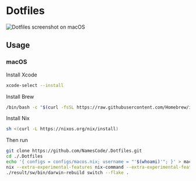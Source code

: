 # Dotfiles

![Dotfiles screenshot on macOS](RiceScreenshot.png)

## Usage

### macOS

Install Xcode

```bash
xcode-select --install
```

Install Brew

```bash
/bin/bash -c "$(curl -fsSL https://raw.githubusercontent.com/Homebrew/install/HEAD/install.sh)"
```

Install Nix

```bash
sh <(curl -L https://nixos.org/nix/install)
```

Then run

```bash
git clone https://github.com/NamesCode/.Dotfiles.git
cd ./.Dotfiles
echo '{ configs = configs/macos.nix; username = "'$(whoami)'"; }' > machine.nix
nix --extra-experimental-features nix-command --extra-experimental-features flakes build .\#darwinConfigurations.NamesM2.system
./result/sw/bin/darwin-rebuild switch --flake .
```
